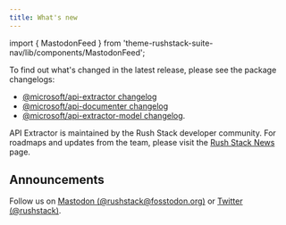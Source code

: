 ```yaml
---
title: What's new
---
```


import { MastodonFeed } from 'theme-rushstack-suite-nav/lib/components/MastodonFeed';

To find out what's changed in the latest release, please see the package changelogs:

- [@microsoft/api-extractor changelog](https://github.com/microsoft/rushstack/blob/main/apps/api-extractor/CHANGELOG.md)
- [@microsoft/api-documenter changelog](https://github.com/microsoft/rushstack/blob/main/apps/api-documenter/CHANGELOG.md)
- [@microsoft/api-extractor-model changelog](https://github.com/microsoft/rushstack/blob/main/libraries/api-extractor-model/CHANGELOG.md).

API Extractor is maintained by the Rush Stack developer community. For roadmaps and updates from the team,
please visit the [Rush Stack News](https://rushstack.io/pages/news/) page.

## Announcements

Follow us on [Mastodon (@rushstack@fosstodon.org)](https://fosstodon.org/@rushstack) or [Twitter (@rushstack)](https://twitter.com/rushstack).

<MastodonFeed mastodonUserFullName="@rushstack@fosstodon.org" mastodonUserId="109525862248474026" maxFeedItems="6" />
